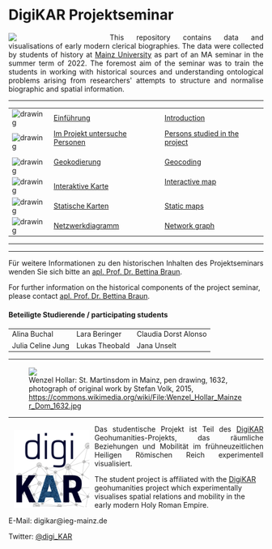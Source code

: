# DigiKAR Projektseminar

<img src="https://upload.wikimedia.org/wikipedia/commons/8/8a/Johannes_Gutenberg-Universit%C3%A4t_Mainz_logo.svg" width="200px" padding="10px" align="left"/> 
<p align="justify">This repository contains data and visualisations of early modern clerical biographies. The data were collected by students of history at <a href="https://www.uni-mainz.de/eng/">Mainz University</a> as part of an MA seminar in the summer term of 2022. The foremost aim of the seminar was to train the students in working with historical sources and understanding ontological problems arising from researchers' attempts to structure and normalise biographic and spatial information.</p>

<hr>

<table width="100%">
  <tr>
    <td><img src="./links.png" alt="drawing" width="40" style="padding=10px"/></td>
    <td><a href="https://ieg-dhr.github.io/DigiKAR_Projektseminar/Einfuehrung.html">Einführung</a></td>
    <td><a href="https://ieg-dhr.github.io/DigiKAR_Projektseminar/introduction.html">Introduction</a></td>
  </tr>
  <tr>
    <td><img src="./links.png" alt="drawing" width="40" style="padding=10px"/></td>
    <td><a href="https://ieg-dhr.github.io/DigiKAR_Projektseminar/information_DE.html">Im Projekt untersuche Personen</a><br><br></td>
    <td><a href="https://ieg-dhr.github.io/DigiKAR_Projektseminar/information_EN.html">Persons studied in the project</a><br><br></td>
  </tr>
   <tr>
    <td><img src="./links.png" alt="drawing" width="40" style="padding=10px"/></td>
    <td><a href="https://ieg-dhr.github.io/DigiKAR_Projektseminar/geocoding_DE.html">Geokodierung</a><br><br></td>
    <td><a href="https://ieg-dhr.github.io/DigiKAR_Projektseminar/geocoding_EN.html">Geocoding</a><br><br></td>
  </tr>
  <tr>
    <td><img src="./links.png" alt="drawing" width="40" style="padding=10px"/></td>
    <td><a href="https://ieg-dhr.github.io/DigiKAR_Projektseminar/interactive-map_DE.html">Interaktive Karte</a></td>
    <td><a href="https://ieg-dhr.github.io/DigiKAR_Projektseminar/interactive-map_EN.html">Interactive map</a><br><br></td>
  </tr>
  <tr>
    <td><img src="./links.png" alt="drawing" width="40" style="padding=10px"/></td>
    <td><a href="https://ieg-dhr.github.io/DigiKAR_Projektseminar/static-maps_DE.html">Statische Karten</a></td>
    <td><a href="https://ieg-dhr.github.io/DigiKAR_Projektseminar/static-maps_EN.html">Static maps</a></td>
  </tr>
   <tr>
    <td><img src="./links.png" alt="drawing" width="40" style="padding=10px"/></td>
    <td><a href="https://ieg-dhr.github.io/DigiKAR_Projektseminar/network-graph_DE.html">Netzwerkdiagramm</a></td>
    <td><a href="https://ieg-dhr.github.io/DigiKAR_Projektseminar/network-graph_EN.html">Network graph</a></td>
  </tr>
</table> 

<hr>

<hr>

<p align="justify">Für weitere Informationen zu den historischen Inhalten des Projektseminars wenden Sie sich bitte an <a href="https://neueregeschichte.uni-mainz.de/mitarbeiter/apl-prof-dr-bettina-braun/">apl. Prof. Dr. Bettina Braun</a>.</p><p>For further information on the historical components of the project seminar, please contact <a href="https://neueregeschichte.uni-mainz.de/mitarbeiter/apl-prof-dr-bettina-braun/">apl. Prof. Dr. Bettina Braun</a>.</p>

<h4>Beteiligte Studierende / participating students</h4>

 <table border="0" style="width:90%" align="center" style="padding: 30px">
  <tr style="width:200px">
    <td>Alina Buchal</td>
    <td>Lara Beringer</td>
    <td>Claudia Dorst Alonso</td>
  </tr>
  <tr style="width:200px">
    <td>Julia Celine Jung</td>
    <td>Lukas Theobald</td>
    <td>Jana Unselt</td>
  </tr>
</table> 

<hr>
<figure>
<img src="https://upload.wikimedia.org/wikipedia/commons/a/af/Wenzel_Hollar_Mainzer_Dom_1632.jpg" width="650px" padding="10px" align="center"/> 
<figcaption>Wenzel Hollar: St. Martinsdom in Mainz, pen drawing, 1632, photograph of original work by Stefan Volk, 2015, <a href="https://commons.wikimedia.org/wiki/File:Wenzel_Hollar_Mainzer_Dom_1632.jpg">https://commons.wikimedia.org/wiki/File:Wenzel_Hollar_Mainzer_Dom_1632.jpg</a></figcaption>
</figure> 
<hr>

<img src="./Logos_DigiKAR/DigiKAR_logo-small.png" width="150px" style="padding: 10px" align="left"/> 
<p align="justify" padding="10px">Das studentische Projekt ist Teil des <a href="https://digikar.eu/">DigiKAR</a> Geohumanities-Projekts, das räumliche Beziehungen und Mobilität im frühneuzeitlichen Heiligen Römischen Reich experimentell visualisiert.</p><p>The student project is affiliated with the <a href="https://digikar.eu/">DigiKAR</a> geohumanities project which experimentally visualises spatial relations and mobility in the early modern Holy Roman Empire.</p>

<p align="left">E-Mail: digikar@ieg-mainz.de</p>
<p align="left">Twitter: <a href="https://mobile.twitter.com/digi_kar">@digi_KAR</a></p>

